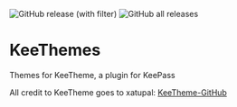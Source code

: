 ![GitHub release (with filter)](https://img.shields.io/github/v/release/hwguyturnsw/KeeThemes?label=Latest-Release)
![GitHub all releases](https://img.shields.io/github/downloads/hwguyturnsw/KeeThemes/total?label=All-Downloads)

# KeeThemes

Themes for KeeTheme, a plugin for KeePass  

All credit to KeeTheme goes to xatupal: [KeeTheme-GitHub](https://github.com/xatupal/KeeTheme)  
